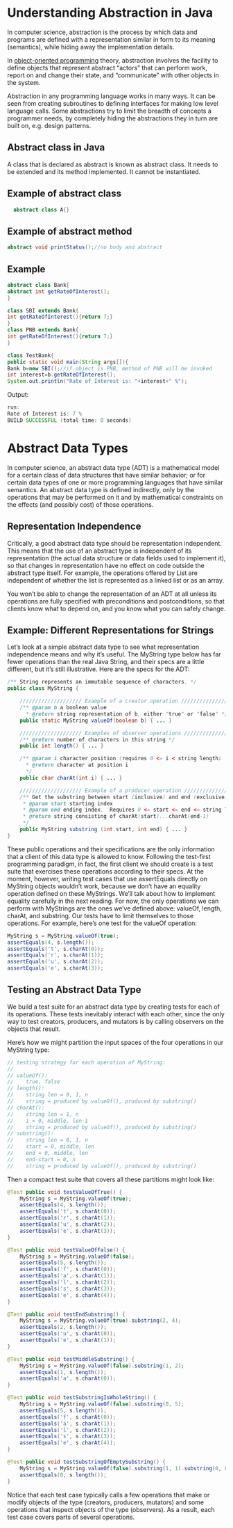 <h1>Understanding Abstraction in Java</h1>
<p>In computer science, abstraction is the process by which data and programs are defined with a representation similar in form to its meaning (semantics), while hiding away the implementation details.</p>

<p>In <a href="http://harrisonkamau.github.io/code-ninja/Object-Oriented-Programming/">object-oriented programming</a> theory, abstraction involves the facility to define objects that represent abstract “actors” that can perform work, report on and change their state, and “communicate” with other objects in the system.</p>

<p>Abstraction in any programming language works in many ways. It can be seen from creating subroutines to defining interfaces for making low level language calls. Some abstractions try to limit the breadth of concepts a programmer needs, by completely hiding the abstractions they in turn are built on, e.g. design patterns.</p>

<h2>Abstract class in Java</h2>
<p>A class that is declared as abstract is known as abstract class. It needs to be extended and its method implemented. It cannot be instantiated.</p>

<h2>Example of abstract class</h2>

~~~Java
  abstract class A{}  
~~~

<h2>Example of abstract method</h2>

~~~Java
abstract void printStatus();//no body and abstract   
~~~

<h2>Example</h2>

~~~Java
abstract class Bank{    
abstract int getRateOfInterest();    
}    

class SBI extends Bank{    
int getRateOfInterest(){return 7;}    
}    
class PNB extends Bank{    
int getRateOfInterest(){return 7;}    
}    

class TestBank{    
public static void main(String args[]){    
Bank b=new SBI();//if object is PNB, method of PNB will be invoked    
int interest=b.getRateOfInterest();    
System.out.println("Rate of Interest is: "+interest+" %");

~~~

<p>Output:</p>

~~~Java
run:
Rate of Interest is: 7 %
BUILD SUCCESSFUL (total time: 0 seconds)
~~~

<h1>Abstract Data Types</h1>
<p>In computer science, an abstract data type (ADT) is a mathematical model for a certain class of data structures that have similar behavior; or for certain data types of one or more programming languages that have similar semantics. An abstract data type is defined indirectly, only by the operations that may be performed on it and by mathematical constraints on the effects (and possibly cost) of those operations.</p>

<h2>Representation Independence</h2>
<p>Critically, a good abstract data type should be representation independent. This means that the use of an abstract type is independent of its representation (the actual data structure or data fields used to implement it), so that changes in representation have no effect on code outside the abstract type itself. For example, the operations offered by List are independent of whether the list is represented as a linked list or as an array.</p>

<p>You won’t be able to change the representation of an ADT at all unless its operations are fully specified with preconditions and postconditions, so that clients know what to depend on, and you know what you can safely change.</p>

<h2>Example: Different Representations for Strings</h2>
<p>Let’s look at a simple abstract data type to see what representation independence means and why it’s useful. The MyString type below has far fewer operations than the real Java String, and their specs are a little different, but it’s still illustrative. Here are the specs for the ADT:</p>

~~~Java
/** String represents an immutable sequence of characters. */
public class MyString {

    //////////////////// Example of a creator operation ///////////////
    /** @param b a boolean value
      * @return string representation of b, either "true" or "false" */
    public static MyString valueOf(boolean b) { ... }

    //////////////////// Examples of observer operations ///////////////
    /** @return number of characters in this string */
    public int length() { ... }

    /** @param i character position (requires 0 <= i < string length)
      * @return character at position i
      */
    public char charAt(int i) { ... }

    //////////////////// Example of a producer operation ///////////////    
    /** Get the substring between start (inclusive) and end (exclusive).
     * @param start starting index
     * @param end ending index.  Requires 0 <= start <= end <= string length.
     * @return string consisting of charAt(start)...charAt(end-1)
     */
    public MyString substring (int start, int end) { ... }
}
~~~

<p>These public operations and their specifications are the only information that a client of this data type is allowed to know. Following the test-first programming paradigm, in fact, the first client we should create is a test suite that exercises these operations according to their specs. At the moment, however, writing test cases that use assertEquals directly on MyString objects wouldn’t work, because we don’t have an equality operation defined on these MyStrings. We’ll talk about how to implement equality carefully in the next reading. For now, the only operations we can perform with MyStrings are the ones we’ve defined above: valueOf, length, charAt, and substring. Our tests have to limit themselves to those operations. For example, here’s one test for the valueOf operation:</p>

~~~Java
MyString s = MyString.valueOf(true);
assertEquals(4, s.length());
assertEquals('t', s.charAt(0));
assertEquals('r', s.charAt(1));
assertEquals('u', s.charAt(2));
assertEquals('e', s.charAt(3));
~~~

<h2>Testing an Abstract Data Type</h2>
<p>We build a test suite for an abstract data type by creating tests for each of its operations. These tests inevitably interact with each other, since the only way to test creators, producers, and mutators is by calling observers on the objects that result.</p>
<p>Here’s how we might partition the input spaces of the four operations in our MyString type:</p>

~~~Java
// testing strategy for each operation of MyString:
//
// valueOf():
//    true, false
// length():
//    string len = 0, 1, n
//    string = produced by valueOf(), produced by substring()
// charAt():
//    string len = 1, n
//    i = 0, middle, len-1
//    string = produced by valueOf(), produced by substring()
// substring():
//    string len = 0, 1, n
//    start = 0, middle, len
//    end = 0, middle, len
//    end-start = 0, n
//    string = produced by valueOf(), produced by substring()
~~~
<p>Then a compact test suite that covers all these partitions might look like:</p>

~~~Java
@Test public void testValueOfTrue() {
    MyString s = MyString.valueOf(true);
    assertEquals(4, s.length());
    assertEquals('t', s.charAt(0));
    assertEquals('r', s.charAt(1));
    assertEquals('u', s.charAt(2));
    assertEquals('e', s.charAt(3));
}

@Test public void testValueOfFalse() {
    MyString s = MyString.valueOf(false);
    assertEquals(5, s.length());
    assertEquals('f', s.charAt(0));
    assertEquals('a', s.charAt(1));
    assertEquals('l', s.charAt(2));
    assertEquals('s', s.charAt(3));
    assertEquals('e', s.charAt(4));
}

@Test public void testEndSubstring() {
    MyString s = MyString.valueOf(true).substring(2, 4);
    assertEquals(2, s.length());
    assertEquals('u', s.charAt(0));
    assertEquals('e', s.charAt(1));
}

@Test public void testMiddleSubstring() {
    MyString s = MyString.valueOf(false).substring(1, 2);
    assertEquals(1, s.length());
    assertEquals('a', s.charAt(0));
}

@Test public void testSubstringIsWholeString() {
    MyString s = MyString.valueOf(false).substring(0, 5);
    assertEquals(5, s.length());
    assertEquals('f', s.charAt(0));
    assertEquals('a', s.charAt(1));
    assertEquals('l', s.charAt(2));
    assertEquals('s', s.charAt(3));
    assertEquals('e', s.charAt(4));
}

@Test public void testSubstringOfEmptySubstring() {
    MyString s = MyString.valueOf(false).substring(1, 1).substring(0, 0);
    assertEquals(0, s.length());
}
~~~

<p>Notice that each test case typically calls a few operations that make or modify objects of the type (creators, producers, mutators) and some operations that inspect objects of the type (observers). As a result, each test case covers parts of several operations.</p>
